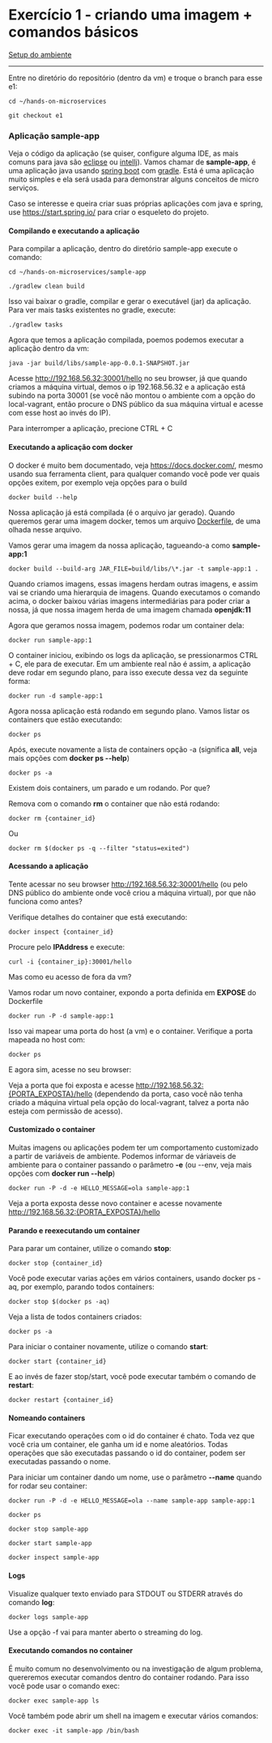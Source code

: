 # Exercício 1 - criando uma imagem + comandos básicos
[Setup do ambiente](https://github.com/luizroos/hands-on-microservices)

---

Entre no diretório do repositório (dentro da vm) e troque o branch para esse e1:

```console
cd ~/hands-on-microservices

git checkout e1
```

### Aplicação sample-app

Veja o código da aplicação (se quiser, configure alguma IDE, as mais comuns para java são [eclipse](https://www.eclipse.org/) ou [intellj](https://www.jetbrains.com/pt-br/idea/)). 
Vamos chamar de **sample-app**, é uma aplicação java usando [spring boot](https://spring.io/projects/spring-boot) com [gradle](https://gradle.org/). Está é uma aplicação muito simples e ela será usada para demonstrar alguns conceitos de micro serviços. 

Caso se interesse e queira criar suas próprias aplicações com java e spring, use https://start.spring.io/ para criar o esqueleto do projeto.

#### Compilando e executando a aplicação

Para compilar a aplicação, dentro do diretório sample-app execute o comando:

```console
cd ~/hands-on-microservices/sample-app

./gradlew clean build
```

Isso vai baixar o gradle, compilar e gerar o executável (jar) da aplicação. Para ver mais tasks existentes no gradle, execute:

```console
./gradlew tasks
```

Agora que temos a aplicação compilada, poemos podemos executar a aplicação dentro da vm:

```console
java -jar build/libs/sample-app-0.0.1-SNAPSHOT.jar
```


Acesse http://192.168.56.32:30001/hello no seu browser, já que quando criamos a máquina virtual, demos o ip 192.168.56.32 e a aplicação está subindo na porta 30001 (se você não montou o ambiente com a opção do local-vagrant, então procure o DNS público da sua máquina virtual e acesse com esse host ao invés do IP).

Para interromper a aplicação, precione CTRL + C

#### Executando a aplicação com docker

O docker é muito bem documentado, veja https://docs.docker.com/, mesmo usando sua ferramenta client, para qualquer comando você pode ver quais opções exitem, por exemplo veja opções para o build

```console
docker build --help
```

Nossa aplicação já está compilada (é o arquivo jar gerado). Quando queremos gerar uma imagem docker, temos um arquivo [Dockerfile](sample-app/Dockerfile), de uma olhada nesse arquivo. 

Vamos gerar uma imagem da nossa aplicação, tagueando-a como **sample-app:1**

```console
docker build --build-arg JAR_FILE=build/libs/\*.jar -t sample-app:1 .
```

Quando criamos imagens, essas imagens herdam outras imagens, e assim vai se criando uma hierarquia de imagens. Quando executamos o comando acima, o docker baixou várias imagens intermediárias para poder criar a nossa, já que nossa imagem herda de uma imagem chamada **openjdk:11**

Agora que geramos nossa imagem, podemos rodar um container dela:

```console
docker run sample-app:1
```

O container iniciou, exibindo os logs da aplicação, se pressionarmos  CTRL + C, ele para de executar. Em um ambiente real não é assim, a aplicação deve rodar em segundo plano, para isso execute dessa vez da seguinte forma:

```console
docker run -d sample-app:1
```

Agora nossa aplicação está rodando em segundo plano. Vamos listar os containers que estão executando:

```console
docker ps
```

Após, execute novamente a lista de containers opção -a (significa **all**, veja mais opções com **docker ps --help**)

```console
docker ps -a
```

Existem dois containers, um parado e um rodando. Por que?

Remova com o comando **rm** o container que não está rodando:

```console
docker rm {container_id}
```

Ou

```console
docker rm $(docker ps -q --filter "status=exited")
```

#### Acessando a aplicação

Tente acessar no seu browser http://192.168.56.32:30001/hello (ou pelo DNS público do ambiente onde você criou a máquina virtual), por que não funciona como antes?

Verifique detalhes do container que está executando:

```console
docker inspect {container_id}
```
Procure pelo **IPAddress** e execute:

```console
curl -i {container_ip}:30001/hello
```

Mas como eu acesso de fora da vm?

Vamos rodar um novo container, expondo a porta definida em **EXPOSE** do Dockerfile

```console
docker run -P -d sample-app:1
```

Isso vai mapear uma porta do host (a vm) e o container. Verifique a porta mapeada no host com:

```console
docker ps
```

E agora sim, acesse no seu browser:

Veja a porta que foi exposta e acesse http://192.168.56.32:{PORTA_EXPOSTA}/hello (dependendo da porta, caso você não tenha criado a máquina virtual pela opção do local-vagrant, talvez a porta não esteja com permissão de acesso).

#### Customizado o container

Muitas imagens ou aplicações podem ter um comportamento customizado a partir de variáveis de ambiente. Podemos informar de váriaveis de ambiente para o container passando o parâmetro **-e** (ou --env, veja mais opções com **docker run --help**)

```console
docker run -P -d -e HELLO_MESSAGE=ola sample-app:1
```

Veja a porta exposta desse novo container e acesse novamente http://192.168.56.32:{PORTA_EXPOSTA}/hello

#### Parando e reexecutando um container

Para parar um container, utilize o comando **stop**:

```console
docker stop {container_id}
```

Você pode executar varias ações em vários containers, usando docker ps -aq, por exemplo, parando todos containers:

```console
docker stop $(docker ps -aq)
```

Veja a lista de todos containers criados:

```console
docker ps -a
```

Para iniciar o container novamente, utilize o comando **start**:

```console
docker start {container_id}
```

E ao invés de fazer stop/start, você pode executar também o comando de **restart**:

```console
docker restart {container_id}
```

#### Nomeando containers

Ficar executando operações com o id do container é chato. Toda vez que você cria um container, ele ganha um id e nome aleatórios. Todas operações que são executadas passando o id do container, podem ser executadas passando o nome.

Para iniciar um container dando um nome, use o parâmetro  **--name** quando for rodar seu container:

```console
docker run -P -d -e HELLO_MESSAGE=ola --name sample-app sample-app:1

docker ps

docker stop sample-app

docker start sample-app

docker inspect sample-app
```

#### Logs

Visualize qualquer texto enviado para STDOUT ou STDERR através do comando **log**:

```console
docker logs sample-app
```

Use a opção -f vai para manter aberto o streaming do log.

#### Executando comandos no container

É muito comum no desenvolvimento ou na investigação de algum problema, quereremos executar comandos dentro do container rodando. Para isso você pode usar o comando exec:

```console
docker exec sample-app ls
```

Você também pode abrir um shell na imagem e executar vários comandos:

```console
docker exec -it sample-app /bin/bash
```
